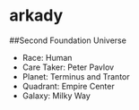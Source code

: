 # arkady
##Second Foundation Universe
- Race: Human
- Care Taker: Peter Pavlov
- Planet: Terminus and Trantor 
- Quadrant: Empire Center
- Galaxy: Milky Way
